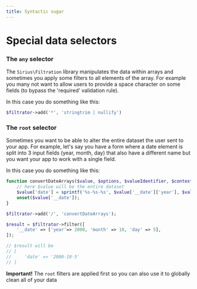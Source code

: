 ```yaml
---
title: Syntactic sugar
---
```


# Special data selectors


### The `any` selector 

The `Sirius\Filtration` library manipulates the data within arrays and sometimes you apply some filters to all elements of the array. For example you many not want to allow users to provide a space character on some fields (to bypass the 'required' validation rule).

In this case you do something like this:

```php
$filtrator->add('*', 'stringtrim | nullify')
```

### The `root` selector

Sometimes you want to be able to alter the entire dataset the user sent to your app. For example, let's say you have a form where a date element is split into 3 input fields (year, month, day) that also have a different name but you want your app to work with a single field.

In this case you do something like this:
```php
function convertDateArrays($value, $options, $valueIdentifier, $context) {
    // here $value will be the entire dataset
    $value['date'] = sprintf('%s-%s-%s', $value['__date']['year'], $value['__date']['month'], $value['__date']['day']);
    unset($value['__date']);
}

$filtrator->add('/', 'convertDateArrays');

$result = $filtrator->filter([
    '__date' => ['year'=> 2000, 'month' => 10, 'day' => 5],
]);

// $result will be
// [
//     'date' => '2000-10-5'
// ]
```

**Important!** The `root` filters are applied first so you can also use it to globally clean all of your data